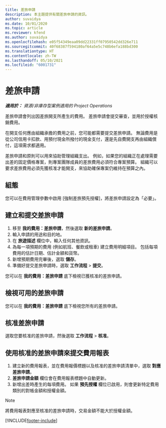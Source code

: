 ```yaml
---
title: 差旅申請
description: 本主題提供有關差旅申請的資訊。
author: suvaidya
ms.date: 10/01/2020
ms.topic: article
ms.reviewer: kfend
ms.author: suvaidya
ms.openlocfilehash: e05f54349eaa09dd22331ff07950542dd326e711
ms.sourcegitcommit: 40f68387f594180af64a5e5c748b6efa188bd300
ms.translationtype: HT
ms.contentlocale: zh-TW
ms.lasthandoff: 05/10/2021
ms.locfileid: "6001731"
---
```

# <a name="travel-requisitions"></a>差旅申請

_**適用於：** 資源/非庫存型案例適用的 Project Operations_

差旅申請會列出因差旅開支所產生的費用。 差旅申請會提交審查，並用於授權核銷費用。

在開支任何應由組織承擔的費用之前，您可能都需要提交差旅申請。 無論費用是從公司信用卡扣款、用預付現金所撥付的現金支付，還是先自費開支再由組織償付，這項需求都適用。

差旅申請和原則可以用來協助管理組織支出。 例如，如果您的組織正在處理需要出差的固定價格專案，則專案團隊成員的差旅費用必須符合專案預算。 組織可以要求差旅費用必須先獲核准才能開支，來協助確保專案仍維持在預算之內。

## <a name="configuration"></a>組態 

您可以在費用管理參數中啟用 [強制差旅預先授權]，將差旅申請設定為「必要」。 

## <a name="create-and-submit-a-travel-requisition"></a>建立和提交差旅申請

1. 移至 **我的費用：差旅申請**，然後選取 **新的差旅申請**。
2. 輸入申請的用途和目的地。
3. 在 **旅遊描述** 欄位中，輸入任何其他資訊。 
4. 為每一項預期的費用 (例如航班、餐飲或租車) 建立費用明細項目。 包括每項費用的估計日期、估計金額和貨幣。 
5. 新增預期費用完畢後，選取 **儲存**。
6. 準備好提交差旅申請時，選取 **工作流程** > **提交**。

您可以在 **我的費用：差旅申請** 底下檢視已獲核准的差旅申請。 

## <a name="view-available-travel-requisitions"></a>檢視可用的差旅申請

您可以在 **我的費用：差旅申請** 底下檢視您所有的差旅申請。

## <a name="approve-travel-requisitions"></a>核准差旅申請

選取您要核准的差旅申請，然後選取 **工作流程** > **核准**。  

## <a name="submit-an-expense-report-using-your-approved-travel-requisition"></a>使用核准的差旅申請來提交費用報表

1. 建立新的費用報表，並在費用報價標題以及核准的差旅申請清單中，選取 **對應差旅申請**。
2. **差旅申請金額** 欄位會在費用報表標題中自動更新。
3. 新增出差時產生的每項費用。 如果 **預先授權** 欄位已啟用，則會更新特定費用類別的對帳金額和授權金額。

> [!NOTE]
> 將費用報表對應至核准的差旅申請時，交易金額不能大於授權金額。 


[!INCLUDE[footer-include](../includes/footer-banner.md)]